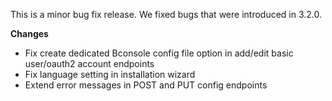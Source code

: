 
This is a minor bug fix release. We fixed bugs that were introduced in 3.2.0.

**Changes**
 - Fix create dedicated Bconsole config file option in add/edit basic user/oauth2 account endpoints
 - Fix language setting in installation wizard
 - Extend error messages in POST and PUT config endpoints

